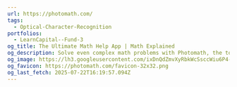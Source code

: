 ```yaml
---
url: https://photomath.com/
tags:
  - Optical-Character-Recognition
portfolios:
  - LearnCapital--Fund-3
og_title: The Ultimate Math Help App | Math Explained
og_description: Solve even complex math problems with Photomath, the top-rated math camera solver app. Download now and understand your math homework step-by-step.
og_image: https://lh3.googleusercontent.com/ixDnQdZmvXyRbkWcSsccWiu6P4-GXljK9_uAxlYiLQCTNjGQnoVlbf0ok0OktMTcI4M7TgONNd4UMMk4WOFsupLiUv7JAiLNpdM=e365-pa-nu-w1200
og_favicon: https://photomath.com/favicon-32x32.png
og_last_fetch: 2025-07-22T16:19:57.094Z
---
```

